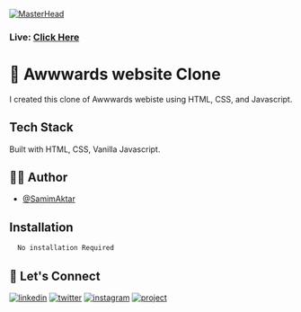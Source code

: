 [![MasterHead](https://image-link-website.netlify.app/img/awwwrds.png)](https://awwwards-website.netlify.app/)
### Live: [Click Here](https://awwwards-website.netlify.app/)

# 🚀 Awwwards website Clone

I created this clone of Awwwards webiste using HTML, CSS, and Javascript. 


## Tech Stack

Built with HTML, CSS, Vanilla Javascript.


## 🙋‍♂️ Author

- [@SamimAktar](https://github.com/samimaktar-coder)


## Installation


```bash
  No installation Required
```
    
## 🔗 Let's Connect
[![linkedin](https://img.shields.io/badge/linkedin-0A66C2?style=for-the-badge&logo=linkedin&logoColor=white)](https://www.linkedin.com/in/samimaktr/)
[![twitter](https://img.shields.io/badge/twitter-1DA1F2?style=for-the-badge&logo=twitter&logoColor=white)](https://twitter.com/hellosamaktr)
[![instagram](https://img.shields.io/badge/instagram-DE3C7C?style=for-the-badge&logo=instagram&logoColor=white)](https://www.instagram.com/iam.samimaktar/)
[![project](https://img.shields.io/badge/project_link-96C43A?style=for-the-badge&logo=tp-link&logoColor=white)](https://top-password-generator.netlify.app/)